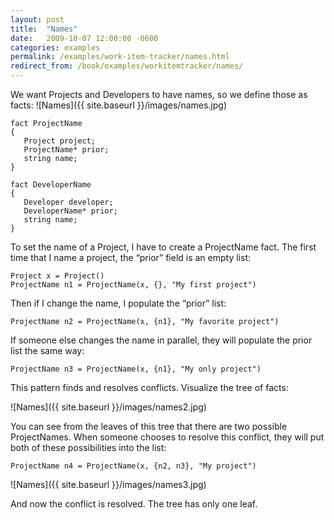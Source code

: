 ```yaml
---
layout: post
title:  "Names"
date:   2009-10-07 12:00:00 -0600
categories: examples
permalink: /examples/work-item-tracker/names.html
redirect_from: /book/examples/workitemtracker/names/
---
```


We want Projects and Developers to have names, so we define those as facts:  ![Names]({{ site.baseurl }}/images/names.jpg)

```
fact ProjectName
{
   Project project;
   ProjectName* prior;
   string name;
}

fact DeveloperName
{
   Developer developer;
   DeveloperName* prior;
   string name;
}
```


To set the name of a Project, I have to create a ProjectName fact. The first time that I name a project, the “prior” field is an empty list:

```
Project x = Project()
ProjectName n1 = ProjectName(x, {}, "My first project")
```

Then if I change the name, I populate the “prior” list:

```
ProjectName n2 = ProjectName(x, {n1}, "My favorite project")
```


If someone else changes the name in parallel, they will populate the prior list the same way:

```
ProjectName n3 = ProjectName(x, {n1}, "My only project")
```


This pattern finds and resolves conflicts. Visualize the tree of facts:

![Names]({{ site.baseurl }}/images/names2.jpg)


You can see from the leaves of this tree that there are two possible ProjectNames. When someone chooses to resolve this conflict, they will put both of these possibilities into the list:

```
ProjectName n4 = ProjectName(x, {n2, n3}, "My project")
```


![Names]({{ site.baseurl }}/images/names3.jpg)


And now the conflict is resolved. The tree has only one leaf.





